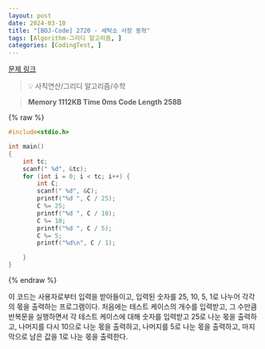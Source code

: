 ```yaml
---
layout: post
date: 2024-03-10
title: "[BOJ-Code] 2720 - 세탁소 사장 동혁"
tags: [Algorithm-그리디 알고리즘, ]
categories: [CodingTest, ]
---
```



[문제 링크](https://www.acmicpc.net/problem/2720)


> 💡 사칙연산/그리디 알고리즘/수학


> **Memory   1112KB                                   Time   0ms                                Code Length   258B**



{% raw %}
```c++
#include<stdio.h>

int main()
{
	int tc;
	scanf(" %d", &tc);
	for (int i = 0; i < tc; i++) {
		int C;
		scanf(" %d", &C);
		printf("%d ", C / 25);
		C %= 25;
		printf("%d ", C / 10);
		C %= 10;
		printf("%d ", C / 5);
		C %= 5;
		printf("%d\n", C / 1);

	}
}
```
{% endraw %}



이 코드는 사용자로부터 입력을 받아들이고, 입력된 숫자를 25, 10, 5, 1로 나누어 각각의 몫을 출력하는 프로그램이다. 처음에는 테스트 케이스의 개수를 입력받고, 그 수만큼 반복문을 실행하면서 각 테스트 케이스에 대해 숫자를 입력받고 25로 나눈 몫을 출력하고, 나머지를 다시 10으로 나눈 몫을 출력하고, 나머지를 5로 나눈 몫을 출력하고, 마지막으로 남은 값을 1로 나눈 몫을 출력한다.


